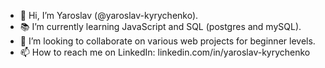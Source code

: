 - 👋 Hi, I’m Yaroslav (@yaroslav-kyrychenko).
- 📚 I’m currently learning JavaScript and SQL (postgres and mySQL).
- 🤝 I’m looking to collaborate on various web projects for beginner levels.
- 📫 How to reach me on LinkedIn: linkedin.com/in/yaroslav-kyrychenko

<!---
yaroslav-kyrychenko/yaroslav-kyrychenko is a ✨ special ✨ repository because its `README.md` (this file) appears on your GitHub profile.
You can click the Preview link to take a look at your changes.
--->
